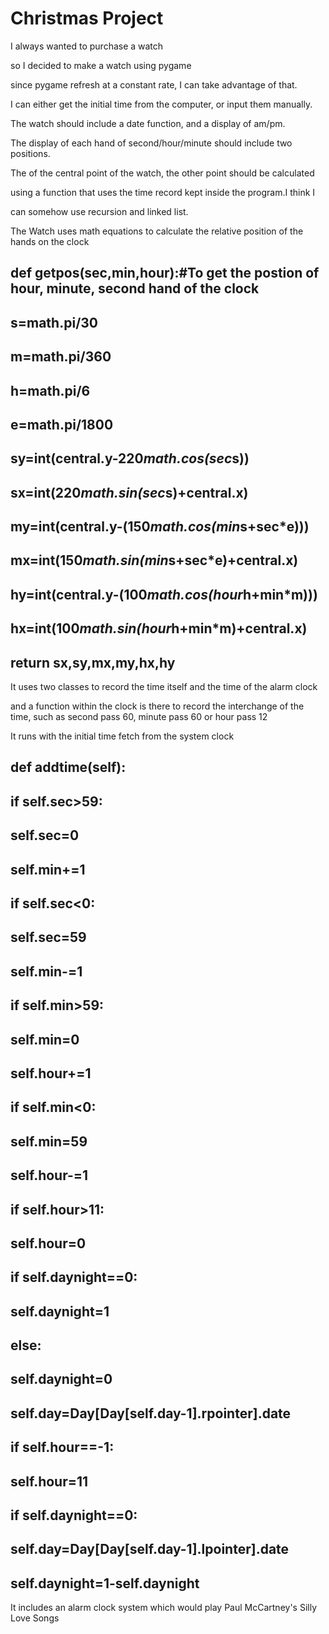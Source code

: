 # Christmas Project

I always wanted to purchase a watch

so I decided to make a watch using pygame

since pygame refresh at a constant rate, I can take advantage of that.

I can either get the initial time from the computer, or input them manually.

The watch should include a date function, and a display of am/pm.

The display of each hand of second/hour/minute should include two positions.

The of the central point of the watch, the other point should be calculated 

using a function that uses the time record kept inside the program.I think I

can somehow use recursion and linked list.

The Watch uses math equations to calculate the relative position of the hands on the clock

## def getpos(sec,min,hour):#To get the postion of hour, minute, second hand of the clock
## s=math.pi/30
## m=math.pi/360
## h=math.pi/6
## e=math.pi/1800
## sy=int(central.y-220*math.cos(sec*s))
## sx=int(220*math.sin(sec*s)+central.x)
## my=int(central.y-(150*math.cos(min*s+sec*e)))
## mx=int(150*math.sin(min*s+sec*e)+central.x)
## hy=int(central.y-(100*math.cos(hour*h+min*m)))
## hx=int(100*math.sin(hour*h+min*m)+central.x)
## return sx,sy,mx,my,hx,hy

It uses two classes to record the time itself and the time of the alarm clock

and a function within the clock is there to record the interchange of the time, such as second pass 60, minute pass 60 or hour pass 12

It runs with the initial time fetch from the system clock


## def addtime(self):
## if self.sec>59:
## self.sec=0
## self.min+=1
## if self.sec<0:
## self.sec=59
## self.min-=1
## if self.min>59:
## self.min=0
## self.hour+=1
## if self.min<0:
## self.min=59
## self.hour-=1
## if self.hour>11:
## self.hour=0
## if self.daynight==0:
## self.daynight=1
## else:
## self.daynight=0
## self.day=Day[Day[self.day-1].rpointer].date
## if self.hour==-1:
## self.hour=11
## if self.daynight==0:
## self.day=Day[Day[self.day-1].lpointer].date
## self.daynight=1-self.daynight

It includes an alarm clock system which would play Paul McCartney's  Silly Love Songs






